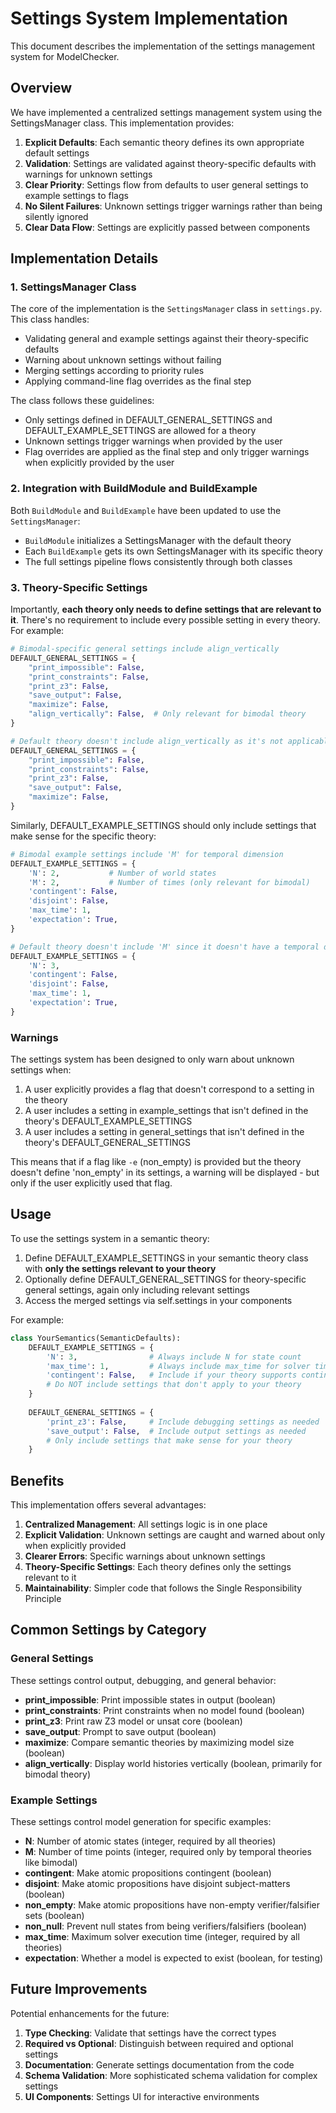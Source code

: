 # Settings System Implementation

This document describes the implementation of the settings management system for ModelChecker.

## Overview

We have implemented a centralized settings management system using the SettingsManager class. This implementation provides:

1. **Explicit Defaults**: Each semantic theory defines its own appropriate default settings
2. **Validation**: Settings are validated against theory-specific defaults with warnings for unknown settings
3. **Clear Priority**: Settings flow from defaults to user general settings to example settings to flags
4. **No Silent Failures**: Unknown settings trigger warnings rather than being silently ignored
5. **Clear Data Flow**: Settings are explicitly passed between components

## Implementation Details

### 1. SettingsManager Class

The core of the implementation is the `SettingsManager` class in `settings.py`. This class handles:

- Validating general and example settings against their theory-specific defaults
- Warning about unknown settings without failing
- Merging settings according to priority rules
- Applying command-line flag overrides as the final step

The class follows these guidelines:
- Only settings defined in DEFAULT_GENERAL_SETTINGS and DEFAULT_EXAMPLE_SETTINGS are allowed for a theory
- Unknown settings trigger warnings when provided by the user
- Flag overrides are applied as the final step and only trigger warnings when explicitly provided by the user

### 2. Integration with BuildModule and BuildExample

Both `BuildModule` and `BuildExample` have been updated to use the `SettingsManager`:

- `BuildModule` initializes a SettingsManager with the default theory
- Each `BuildExample` gets its own SettingsManager with its specific theory
- The full settings pipeline flows consistently through both classes

### 3. Theory-Specific Settings

Importantly, **each theory only needs to define settings that are relevant to it**. There's no requirement to include every possible setting in every theory. For example:

```python
# Bimodal-specific general settings include align_vertically
DEFAULT_GENERAL_SETTINGS = {
    "print_impossible": False,
    "print_constraints": False,
    "print_z3": False,
    "save_output": False,
    "maximize": False,
    "align_vertically": False,  # Only relevant for bimodal theory
}

# Default theory doesn't include align_vertically as it's not applicable
DEFAULT_GENERAL_SETTINGS = {
    "print_impossible": False,
    "print_constraints": False,
    "print_z3": False,
    "save_output": False,
    "maximize": False,
}
```

Similarly, DEFAULT_EXAMPLE_SETTINGS should only include settings that make sense for the specific theory:

```python
# Bimodal example settings include 'M' for temporal dimension
DEFAULT_EXAMPLE_SETTINGS = {
    'N': 2,           # Number of world states
    'M': 2,           # Number of times (only relevant for bimodal)
    'contingent': False,
    'disjoint': False,
    'max_time': 1,
    'expectation': True,
}

# Default theory doesn't include 'M' since it doesn't have a temporal dimension
DEFAULT_EXAMPLE_SETTINGS = {
    'N': 3,
    'contingent': False,
    'disjoint': False,
    'max_time': 1,
    'expectation': True,
}
```

### Warnings

The settings system has been designed to only warn about unknown settings when:

1. A user explicitly provides a flag that doesn't correspond to a setting in the theory
2. A user includes a setting in example_settings that isn't defined in the theory's DEFAULT_EXAMPLE_SETTINGS
3. A user includes a setting in general_settings that isn't defined in the theory's DEFAULT_GENERAL_SETTINGS

This means that if a flag like `-e` (non_empty) is provided but the theory doesn't define 'non_empty' in its settings, a warning will be displayed - but only if the user explicitly used that flag.

## Usage

To use the settings system in a semantic theory:

1. Define DEFAULT_EXAMPLE_SETTINGS in your semantic theory class with **only the settings relevant to your theory**
2. Optionally define DEFAULT_GENERAL_SETTINGS for theory-specific general settings, again only including relevant settings
3. Access the merged settings via self.settings in your components

For example:

```python
class YourSemantics(SemanticDefaults):
    DEFAULT_EXAMPLE_SETTINGS = {
        'N': 3,                # Always include N for state count
        'max_time': 1,         # Always include max_time for solver timeout
        'contingent': False,   # Include if your theory supports contingency
        # Do NOT include settings that don't apply to your theory
    }
    
    DEFAULT_GENERAL_SETTINGS = {
        'print_z3': False,     # Include debugging settings as needed
        'save_output': False,  # Include output settings as needed
        # Only include settings that make sense for your theory
    }
```

## Benefits

This implementation offers several advantages:

1. **Centralized Management**: All settings logic is in one place
2. **Explicit Validation**: Unknown settings are caught and warned about only when explicitly provided
3. **Clearer Errors**: Specific warnings about unknown settings
4. **Theory-Specific Settings**: Each theory defines only the settings relevant to it
5. **Maintainability**: Simpler code that follows the Single Responsibility Principle

## Common Settings by Category

### General Settings

These settings control output, debugging, and general behavior:

- **print_impossible**: Print impossible states in output (boolean)
- **print_constraints**: Print constraints when no model found (boolean)
- **print_z3**: Print raw Z3 model or unsat core (boolean)
- **save_output**: Prompt to save output (boolean)
- **maximize**: Compare semantic theories by maximizing model size (boolean)
- **align_vertically**: Display world histories vertically (boolean, primarily for bimodal theory)

### Example Settings

These settings control model generation for specific examples:

- **N**: Number of atomic states (integer, required by all theories)
- **M**: Number of time points (integer, required only by temporal theories like bimodal)
- **contingent**: Make atomic propositions contingent (boolean)
- **disjoint**: Make atomic propositions have disjoint subject-matters (boolean)
- **non_empty**: Make atomic propositions have non-empty verifier/falsifier sets (boolean)
- **non_null**: Prevent null states from being verifiers/falsifiers (boolean)
- **max_time**: Maximum solver execution time (integer, required by all theories)
- **expectation**: Whether a model is expected to exist (boolean, for testing)

## Future Improvements

Potential enhancements for the future:

1. **Type Checking**: Validate that settings have the correct types
2. **Required vs Optional**: Distinguish between required and optional settings
3. **Documentation**: Generate settings documentation from the code
4. **Schema Validation**: More sophisticated schema validation for complex settings
5. **UI Components**: Settings UI for interactive environments
